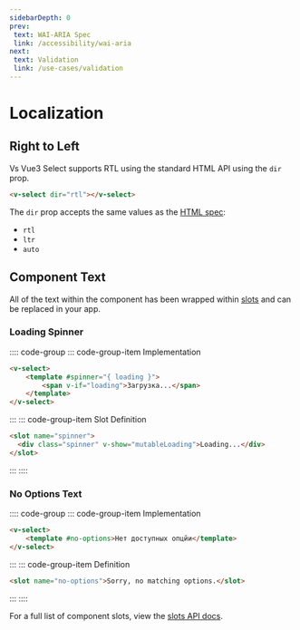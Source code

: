 ```yaml
---
sidebarDepth: 0
prev:
 text: WAI-ARIA Spec
 link: /accessibility/wai-aria
next:
 text: Validation
 link: /use-cases/validation
---
```


# Localization

## Right to Left

Vs Vue3 Select supports RTL using the standard HTML API using the `dir` prop.

```html
<v-select dir="rtl"></v-select>
```

The `dir` prop accepts the same values as the
[HTML spec](https://developer.mozilla.org/en-US/docs/Web/HTML/Global_attributes/dir):

- `rtl`
- `ltr`
- `auto`

## Component Text

All of the text within the component has been wrapped within
[slots](https://vuejs.org/guide/essentials/component-basics.html#Content-Distribution-with-Slots)
and can be replaced in your app.

### Loading Spinner

:::: code-group
::: code-group-item Implementation
```html
<v-select>
    <template #spinner="{ loading }">
        <span v-if="loading">Загрузка...</span>
    </template>
</v-select>
```
:::
::: code-group-item Slot Definition
```html
<slot name="spinner">
  <div class="spinner" v-show="mutableLoading">Loading...</div>
</slot>
```
:::
::::

### No Options Text

:::: code-group
::: code-group-item Implementation
```html
<v-select>
    <template #no-options>Нет доступных опцйи</template>
</v-select>
```
:::
::: code-group-item Definition
```html
<slot name="no-options">Sorry, no matching options.</slot>
```
:::
::::

For a full list of component slots, view the [slots API docs](../../api/slots).
